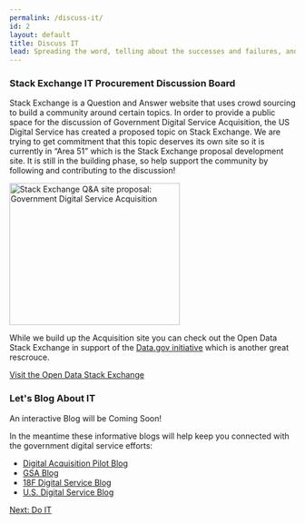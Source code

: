 ```yaml
---
permalink: /discuss-it/
id: 2
layout: default
title: Discuss IT
lead: Spreading the word, telling about the successes and failures, and having a place to ask questions from experts is an effective way to crowdsource common challenges. Digital communities thrive on the viral experience and the acquisition community should take advantage of this trend.
---
```


### Stack Exchange IT Procurement Discussion Board

Stack Exchange is a Question and Answer website that uses crowd sourcing to build a community around certain topics. In order to provide a public space for the discussion of Government Digital Service Acquisition, the US Digital Service has created a proposed topic on Stack Exchange. We are trying to get commitment that this topic deserves its own site so it is currently in “Area 51” which is the Stack Exchange proposal development site. It is still in the building phase, so help support the community by following and contributing to the discussion!

<a href="http://area51.stackexchange.com/proposals/99212/government-digital-service-acquisition?referrer=iNHbk2AgvcMZB5sSV0mPNA2"><img src="http://area51.stackexchange.com/ads/proposal/99212.png" width="300" height="250" alt="Stack Exchange Q&A site proposal: Government Digital Service Acquisition" /></a>

While we build up the Acquisition site you can check out the Open Data Stack Exchange in support of the <a href="data.gov">Data.gov initiative</a> which is another great rescrouce.

<a class="usa-button-outline usa-button-active" type="button" target="blank" href="http://opendata.stackexchange.com/">Visit the Open Data Stack Exchange</a>

### Let's Blog About IT

An interactive Blog will be Coming Soon!

In the meantime these informative blogs will help keep you connected with the government digital service efforts:

- [Digital Acquisition Pilot Blog](https://digitalacquisitionpilot.wordpress.com/)
- [GSA Blog](http://gsablogs.gsa.gov/gsablog/)
- [18F Digital Service Blog](https://18f.gsa.gov/blog/)
- [U.S. Digital Service Blog](https://medium.com/@USDigitalService)

<a class="usa-button-big" type="button" href="{{ site.baseurl }}/do-it">Next: Do IT</a>
